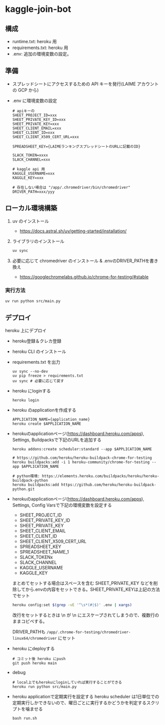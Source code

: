 # kaggle-join-bot

## 構成

- runtime.txt: heroku 用
- requirements.txt: heroku 用
- .env: 追加の環境変数の設定。

## 準備

- スプレッドシートにアクセスするための API キーを発行(LAIME アカウントの GCP から)
- .env に環境変数の設定

  ```
  # apiキーの
  SHEET_PROJECT_ID=xxx
  SHEET_PRIVATE_KEY_ID=xxx
  SHEET_PRIVATE_KEY=xxx
  SHEET_CLIENT_EMAIL=xxx
  SHEET_CLIENT_ID=xxx
  SHEET_CLIENT_X509_CERT_URL=xxx

  SPREADSHEET_KEY={LAIMEランキングスプレッドシートのURLに記載のID}

  SLACK_TOKEN=xxxx
  SLACK_CHANNEL=xxx

  # kaggle api 用
  KAGGLE_USERNAME=xxx
  KAGGLE_KEY=xxx

  # 存在しない場合は "/app/.chromedriver/bin/chromedriver"
  DRIVER_PATH=xxx/yyy
  ```

## ローカル環境構築

1. uv のインストール
   - https://docs.astral.sh/uv/getting-started/installation/

2. ライブラリのインストール

    ```sh
    uv sync
    ```

3. 必要に応じて chromedriver のインストール & .envのDRIVER_PATHを書き換え
    - https://googlechromelabs.github.io/chrome-for-testing/#stable

### 実行方法
```sh
uv run python src/main.py
```

## デプロイ

heroku 上にデプロイ

- heroku登録＆クレカ登録

- heroku CLI のインストール

- requirements.txt を出力
  ```
  uv sync --no-dev
  uv pip freeze > requirements.txt 
  uv sync # 必要に応じて戻す
  ```

- heroku にloginする
  ```
  heroku login
  ```

- heroku のapplicationを作成する
  ```
  APPLICATION_NAME={application_name}
  heroku create $APPLICATION_NAME
  ```

- herokuのapplicationページ(https://dashboard.heroku.com/apps), Settings, Buildpacksで下記のURLを追加する
  ```
  heroku addons:create scheduler:standard --app $APPLICATION_NAME

  # https://github.com/heroku/heroku-buildpack-chrome-for-testing
  heroku buildpacks:add -i 1 heroku-community/chrome-for-testing --app $APPLICATION_NAME

  # python環境: https://elements.heroku.com/buildpacks/heroku/heroku-buildpack-python
  heroku buildpacks:add https://github.com/heroku/heroku-buildpack-python.git
  ```

- herokuのapplicationページ(https://dashboard.heroku.com/apps), Settings, Config Varsで下記の環境変数を設定する
  - SHEET_PROJECT_ID
  - SHEET_PRIVATE_KEY_ID
  - SHEET_PRIVATE_KEY
  - SHEET_CLIENT_EMAIL
  - SHEET_CLIENT_ID
  - SHEET_CLIENT_X509_CERT_URL
  - SPREADSHEET_KEY
  - SPREADSHEET_NAME_1
  - SLACK_TOKENx
  - SLACK_CHANNEL
  - KAGGLE_USERNAME
  - KAGGLE_KEY

  まとめてセットする場合はスペースを含む SHEET_PRIVATE_KEY などを削除してから.envの内容をセットできる。SHEET_PRIVATE_KEYは上記の方法でセット
  ```sh
  heroku config:set $(grep -vE '^\s*(#|$)' .env | xargs)
  ```

  改行をセットするときは \n が \\n にエスケープされてしまうので、複数行のままコピペする。

  DRIVER_PATHも `/app/.chrome-for-testing/chromedriver-linux64/chromedriver` にセット

- heroku にdeployする
  ```
  # コミット後 heroku にpush
  git push heroku main
  ```

- debug
  ```
  # local上でもherokuにloginしていれば実行することができる
  heroku run python src/main.py
  ```

- heroku applicationで定期実行を設定する
  heroku scheduler は1日単位での定期実行しかできないので、曜日ごとに実行するかどうかを判定するスクリプトを噛ませる
  ```
  bash run.sh
  ```